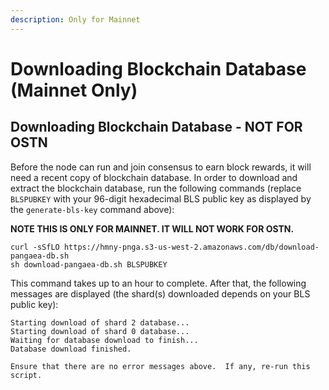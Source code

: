```yaml
---
description: Only for Mainnet
---
```


# Downloading Blockchain Database  \(Mainnet Only\)

## Downloading Blockchain Database - NOT FOR OSTN

Before the node can run and join consensus to earn block rewards, it will need a recent copy of blockchain database.  In order to download and extract the blockchain database, run the following commands \(replace `BLSPUBKEY` with your 96-digit hexadecimal BLS public key as displayed by the `generate-bls-key` command above\):

**NOTE THIS IS ONLY FOR MAINNET. IT WILL NOT WORK FOR OSTN.**

```text
curl -sSfLO https://hmny-pnga.s3-us-west-2.amazonaws.com/db/download-pangaea-db.sh
sh download-pangaea-db.sh BLSPUBKEY
```

This command takes up to an hour to complete.  After that, the following messages are displayed \(the shard\(s\) downloaded depends on your BLS public key\):

```text
Starting download of shard 2 database...
Starting download of shard 0 database...
Waiting for database download to finish...
Database download finished.

Ensure that there are no error messages above.  If any, re-run this script.
```

## 

